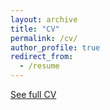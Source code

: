 ```yaml
---
layout: archive
title: "CV"
permalink: /cv/
author_profile: true
redirect_from:
  - /resume
---
```


[See full CV](/files/yinzecheng_CV.pdf)